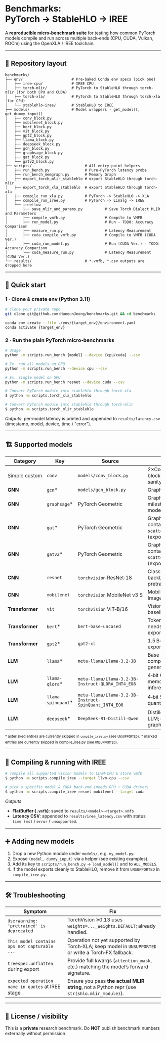 # Benchmarks: PyTorch → StableHLO → IREE

A **reproducible micro‑benchmark suite** for testing how common PyTorch models compile and run across multiple back‑ends (CPU, CUDA, Vulkan, ROCm) using the OpenXLA / IREE toolchain.

---

## 📁 Repository layout

```text
benchmarks/
├── env/                      # Pre‑baked Conda env specs (pick one)
│   ├── iree-cpu/             # IREE CPU
│   ├── torch-mlir/           # PyTorch to StableHLO through torch-mlir (for both CPU and CUDA)
│   ├── torch-xla/            # PyTorch to StableHLO through torch-xla (for CPU)
│   └── stablehlo-iree/       # StableHLO to IREE
├── models/                   # Model wrappers - get_model(), get_dummy_input()
│   ├── conv_block.py
│   ├── mobilenet_block.py
│   ├── bert_block.py
│   ├── vit_block.py
│   ├── gpt2_block.py
│   ├── llama_block.py
│   ├── deepseek_block.py
│   ├── gcn_block.py
│   ├── graphsage_block.py
│   ├── gat_block.py
│   └── gatv2_block.py
├── scripts/                        # All entry‑point helpers
│   ├── run_bench.py                # Pure‑PyTorch latency probe
│   ├── run_bench_memgraph.py       # Memory Graph
│   ├── export_torch_mlir_stablehlo # export StableHLO through torch-mlir 
│   ├── export_torch_xla_stablehlo  # export StableHLO through torch-xla 
│   ├── compile_run_xla.py          # PyTorch -> StableHLO -> XLA
│   ├── compile_run_iree.py         # PyTorch -> Linalg -> IREE
│   └── ireeflow
│       ├── save_mlir_and_params.py          # Save Torch Dialect MLIR and Parameters
│       ├── compile_vmfb.py                  # Compile to VMFB
│       ├── run_model.py                     # Run - TODO: Accuracy Comparison
│       ├── measure_run.py                   # Latency Measurement
│       ├── cuda_compile_vmfb.py             # Compile to VMFB (CUDA Ver.)
│       ├── cuda_run_model.py                # Run (CUDA Ver.) - TODO: Accuracy Comparison
│       └── cuda_measure_run.py              # Latency Measurement (CUDA Ver.)
└── results/                        # *.vmfb, *.csv outputs are dropped here
```

---

## 🚀 Quick start

### 1 · Clone & create env (Python 3.11)

```bash
# clone your private repo
git clone git@github.com:HaeeunJeong/benchmarks.git && cd benchmarks

conda env create --file ./env/{target_env}/environment.yaml
conda activate {target_env}
```



### 2 · Run the plain PyTorch micro‑benchmarks

```bash
# Usage
python -m scripts.run_bench {model} --device {cpu/cuda} --csv

# Ex. run all models on CPU
python -m scripts.run_bench --device cpu --csv

# Ex. single model on GPU
python -m scripts.run_bench resnet --device cuda --csv
```

```bash
# Convert PyTorch module into stablehlo through torch-xla
$ python -m scripts.torch_xla_stablehlo

# Convert PyTorch module into stablehlo through torch-mlir
$ python -m scripts.torch_mlir_stablehlo
```

*Outputs*: per‑model latency is printed and appended to `results/latency.csv` (timestamp, model, device, time / "error").

---

## 🏗️ Supported models

| Category        | Key                 | Source                                                | Notes                                                                         |
| --------------- | ------------------- | ----------------------------------------------------- | ----------------------------------------------------------------------------- |
| Simple custom   | `conv`              | `models/conv_block.py`                                | 2×Conv + ReLU toy block used as a sanity‑check kernel                         |
| **GNN**         | `gcn`\*             | `models/gcn_block.py`                                 | Graph Convolution Net                                                         |
| **GNN**         | `graphsage`\*       | PyTorch Geometric                                     | Graph Sage Net; The milestone of GNN model                                    |
| **GNN**         | `gat`\*             | PyTorch Geometric                                     | Graph Attention Net; contains `scatter_reduce`/`nonzero` (export‑unsupported) |
| **GNN**         | `gatv2`\*           | PyTorch Geometric                                     | Graph Attention Net; contains `scatter_reduce`/`nonzero` (export‑unsupported) |
| **CNN**         | `resnet`            | `torchvision` ResNet‑18                               | Classic image backbone; ImageNet pretrained                                   |
| **CNN**         | `mobilenet`         | `torchvision` MobileNet v3 S                          | Mobile‑oriented CNN; ImageNet pretrained                                      |
| **Transformer** | `vit`               | `torchvision` ViT‑B/16                                | Vision Transformer baseline                                                   |
| **Transformer** | `bert`\*            | `bert-base-uncased`                                   | Token‑level encoder; needs full kwargs to export                              |
| **Transformer** | `gpt2`\*            | `gpt2-xl`                                             | 1.5 B‑param decoder; export kwargs WIP                                        |
| **LLM**         | `llama`\*           | `meta-llama/Llama-3.2-3B`                             | Base Llama 3.2 3 B; compact general‑purpose LLM                               |
| **LLM**         | `llama-qlora`\*     | `meta-llama/Llama-3.2-3B-Instruct-QLORA_INT4_EO8`     | 4‑bit QLoRA; memory‑efficient inference                                       |
| **LLM**         | `llama-spinquant`\* | `meta-llama/Llama-3.2-3B-Instruct-SpinQuant_INT4_EO8` | 4‑bit SpinQuant; alt quantization scheme                                      |
| **LLM**         | `deepseek`\*        | `DeepSeek‑R1‑Distill‑Qwen`                            | Distilled math‑centric LLM; complex TF graph                                  |

<sup>\* asterisked entries are currently skipped in `compile_iree.py` (see `UNSUPPORTED`).</sup>
<sup>\* marked entries are currently skipped in compile\_iree.py (see `UNSUPPORTED`).</sup>

---

## 🔧 Compiling & running with IREE

```bash
# compile all supported vision models to LLVM‑CPU & store vmfb
$ python -m scripts.compile_iree --target llvm-cpu --csv

# pick a specific model & CUDA back‑end (needs GPU + CUDA driver)
$ python -m scripts.compile_iree resnet mobilenet --target cuda
```

*Outputs*

* **FlatBuffer (`.vmfb`)**: saved to `results/<model>-<target>.vmfb`
* **Latency CSV**: appended to `results/iree_latency.csv` with status `time (ms)` / `error` / `unsupported`.

---

## ➕ Adding new models

1. Drop a new Python module under `models/`, e.g. `my_model.py`.
2. Expose `(model, dummy_input)` via a helper (see existing examples).
3. Add its key to `scripts/run_bench.py` → `load_model()` and to `ALL_MODELS`.
4. If the model exports cleanly to StableHLO, remove it from `UNSUPPORTED` in `compile_iree.py`.

---

## 🛠️ Troubleshooting

| Symptom                                           | Fix                                                                                                 |
| ------------------------------------------------- | --------------------------------------------------------------------------------------------------- |
| `UserWarning: 'pretrained' is deprecated`         | TorchVision ≥0.13 uses `weights=..._Weights.DEFAULT`; already handled.                              |
| `This model contains ops not capturable ...`      | Operation not yet supported by Torch‑XLA; keep model in `UNSUPPORTED` or write a Torch‑FX fallback. |
| `treespec.unflatten` during export                | Provide full kwargs (`attention_mask`, etc.) matching the model’s forward signature.                |
| `expected operation name in quotes` at IREE stage | Ensure you pass **the actual MLIR string**, not a Python repr (use `str(shlo.mlir_module)`).        |

---

## 📜 License / visibility

This is a **private** research benchmark. Do **NOT** publish benchmark numbers externally without permission.

